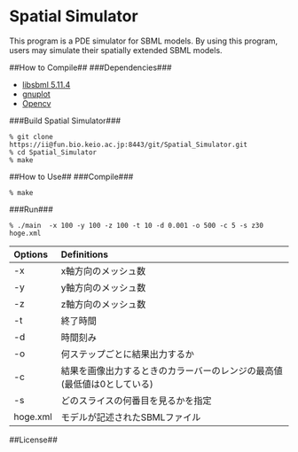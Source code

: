 Spatial Simulator
======================

This program is a PDE simulator for SBML models.
By using this program, users may simulate their spatially extended SBML models.

##How to Compile##
###Dependencies###
+ [libsbml 5.11.4](http://sbml.org/Software/libSBML "libsbml")
+ [gnuplot](http://www.gnuplot.info/ "gnuplot")
+ [Opencv](http://opencv.org/ "OpenCV")

###Build Spatial Simulator###

    % git clone https://ii@fun.bio.keio.ac.jp:8443/git/Spatial_Simulator.git
    % cd Spatial_Simulator
    % make

##How to Use##
###Compile###

    % make

###Run###

    % ./main  -x 100 -y 100 -z 100 -t 10 -d 0.001 -o 500 -c 5 -s z30 hoge.xml

  | Options | Definitions|
  |:--------|:------------|  
  |-x | x軸方向のメッシュ数|
  |-y | y軸方向のメッシュ数|
  |-z | z軸方向のメッシュ数|
  |-t | 終了時間|
  |-d | 時間刻み|
  |-o | 何ステップごとに結果出力するか|
  |-c | 結果を画像出力するときのカラーバーのレンジの最高値 (最低値は0としている)|
  |-s | どのスライスの何番目を見るかを指定|
  |hoge.xml | モデルが記述されたSBMLファイル|

##License##
